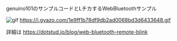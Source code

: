 genuino101のサンプルコードとLチカするWebBluetoothサンプル

![gif](https://i.gyazo.com/1e9ff1b78df9db2ad0068bd3d6433648.gif)
https://i.gyazo.com/1e9ff1b78df9db2ad0068bd3d6433648.gif

詳細は https://dotstud.io/blog/web-bluetooth-remote-blink